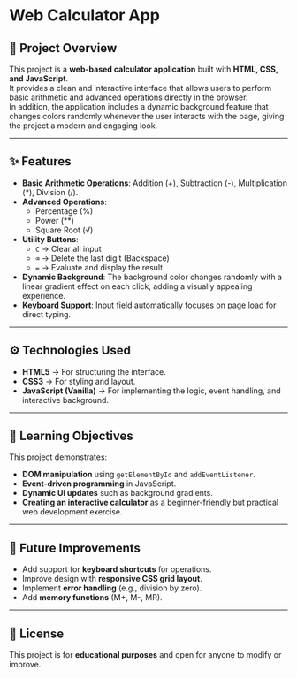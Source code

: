 # Web Calculator App

## 📌 Project Overview
This project is a **web-based calculator application** built with **HTML, CSS, and JavaScript**.  
It provides a clean and interactive interface that allows users to perform basic arithmetic and advanced operations directly in the browser.  
In addition, the application includes a dynamic background feature that changes colors randomly whenever the user interacts with the page, giving the project a modern and engaging look.

---

## ✨ Features
- **Basic Arithmetic Operations**: Addition (+), Subtraction (-), Multiplication (*), Division (/).  
- **Advanced Operations**:  
  - Percentage (%)  
  - Power (**)  
  - Square Root (√)  
- **Utility Buttons**:  
  - `C` → Clear all input  
  - `⌫` → Delete the last digit (Backspace)  
  - `=` → Evaluate and display the result  
- **Dynamic Background**: The background color changes randomly with a linear gradient effect on each click, adding a visually appealing experience.  
- **Keyboard Support**: Input field automatically focuses on page load for direct typing.  

---

## ⚙️ Technologies Used
- **HTML5** → For structuring the interface.  
- **CSS3** → For styling and layout.  
- **JavaScript (Vanilla)** → For implementing the logic, event handling, and interactive background.  

---

## 🎯 Learning Objectives
This project demonstrates:  
- **DOM manipulation** using `getElementById` and `addEventListener`.  
- **Event-driven programming** in JavaScript.  
- **Dynamic UI updates** such as background gradients.  
- **Creating an interactive calculator** as a beginner-friendly but practical web development exercise.  

---

## 🚀 Future Improvements
- Add support for **keyboard shortcuts** for operations.  
- Improve design with **responsive CSS grid layout**.  
- Implement **error handling** (e.g., division by zero).  
- Add **memory functions** (M+, M-, MR).  



---

## 📜 License
This project is for **educational purposes** and open for anyone to modify or improve.  
